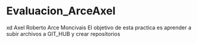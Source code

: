 # Evaluacion_ArceAxel
xd
Axel Roberto Arce Moncivais
El objetivo de esta practica es aprender a subir archivos a GIT_HUB y crear repositorios
